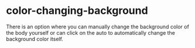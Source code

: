 # color-changing-background
There is an option where you can manually change the background color of the body yourself or can click on the auto to automatically change the background color itself.
